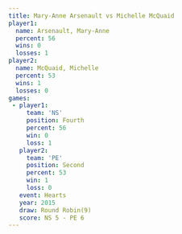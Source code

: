 ```yaml
---
title: Mary-Anne Arsenault vs Michelle McQuaid
player1:                    
  name: Arsenault, Mary-Anne
  percent: 56               
  wins: 0                   
  losses: 1                 
player2:                    
  name: McQuaid, Michelle   
  percent: 53               
  wins: 1                   
  losses: 0                 
games:
 - player1:          
     team: 'NS'      
     position: Fourth
     percent: 56     
     win: 0          
     loss: 1         
   player2:          
     team: 'PE'      
     position: Second
     percent: 53     
     win: 1          
     loss: 0         
   event: Hearts       
   year: 2015          
   draw: Round Robin(9)
   score: NS 5 - PE 6  
---
```

